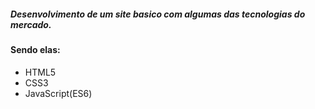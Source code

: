 ##### Desenvolvimento de um site basico com algumas das tecnologias do mercado.
#### Sendo elas:
* HTML5
* CSS3
* JavaScript(ES6)

